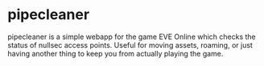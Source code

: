 # pipecleaner

pipecleaner is a simple webapp for the game EVE Online which checks the status of nullsec access points.
Useful for moving assets, roaming, or just having another thing to keep you from actually playing
the game.
